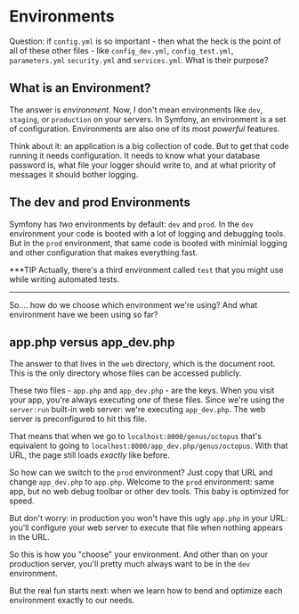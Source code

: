 # Environments

Question: if `config.yml` is so important - then what the heck is the point of all
of these other files - like `config_dev.yml`, `config_test.yml`, `parameters.yml`
 `security.yml` and `services.yml`. What is their purpose?

## What is an Environment?

The answer is *environment*. Now, I don't mean environments like `dev`, `staging`,
or `production` on your servers. In Symfony, an environment is a set of configuration.
Environments are also one of its most *powerful* features.

Think about it: an application is a big collection of code. But to get that code
running it needs configuration. It needs to know what your database password is,
what file your logger should write to, and at what priority of messages it should
bother logging.

## The dev and prod Environments

Symfony has *two* environments by default: `dev` and `prod`. In the `dev` environment
your code is booted with a lot of logging and debugging tools. But in the `prod`
environment, that same code is booted with minimial logging and other configuration
that makes everything fast.

***TIP
Actually, there's a third environment called `test` that you might use while writing
automated tests.
***

So.... how do we choose which environment we're using? And what environment have
we been using so far?

## app.php versus app_dev.php

The answer to that lives in the `web` directory, which is the document root. This
is the only directory whose files can be accessed publicly.

These two files - `app.php` and `app_dev.php` - are the keys. When you visit your
app, you're always executing *one* of these files. Since we're using the `server:run`
built-in web server: we're executing `app_dev.php`. The web server is preconfigured
to hit this file.

That means that when we go to `localhost:8000/genus/octopus` that's equivalent to
going to `localhost:8000/app_dev.php/genus/octopus`. With that URL, the page still
loads *exactly* like before.

So how can we switch to the `prod` environment? Just copy that URL and change
`app_dev.php` to `app.php`. Welcome to the `prod` environment: same app, but no web
debug toolbar or other dev tools. This baby is optimized for speed.

But don't worry: in production you won't have this ugly `app.php` in your URL: you'll
configure your web server to execute that file when nothing appears in the URL.

So this is how you "choose" your environment. And other than on your production server,
you'll pretty much always want to be in the `dev` environment.

But the real fun starts next: when we learn how to bend and optimize each environment
exactly to our needs.
